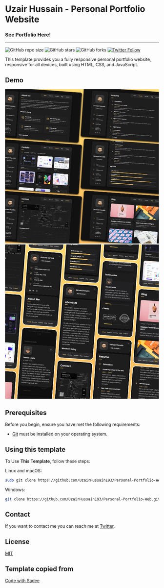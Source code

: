 # Uzair Hussain - Personal Portfolio Website

### [See Portfolio Here!](https://uzairhussain193.github.io/Personal-Portfolio-Web/)

---
![GitHub repo size](https://img.shields.io/github/repo-size/UzairHussain193/Personal-Portfolio-Web)
![GitHub stars](https://img.shields.io/github/stars/UzairHussain193/Personal-Portfolio-Web?style=social)
![GitHub forks](https://img.shields.io/github/forks/UzairHussain193/Personal-Portfolio-Web?style=social)
[![Twitter Follow](https://img.shields.io/twitter/follow/uzairhussain193_?style=social)](https://twitter.com/intent/follow?screen_name=uzairhussain193_)


This template provides you a fully responsive personal portfolio website, responsive for all devices, built using HTML, CSS, and JavaScript.

## Demo

![vCard Desktop Demo](./website-demo-image/desktop.png "Desktop Demo")
![vCard Mobile Demo](./website-demo-image/mobile.png "Mobile Demo")

## Prerequisites

Before you begin, ensure you have met the following requirements:

* [Git](https://git-scm.com/downloads "Download Git") must be installed on your operating system.

## Using this template

To Use **This Template**, follow these steps:

Linux and macOS:

```bash
sudo git clone https://github.com/UzairHussain193/Personal-Portfolio-Web.git
```

Windows:

```bash
git clone https://github.com/UzairHussain193/Personal-Portfolio-Web.git
```

## Contact

If you want to contact me you can reach me at [Twitter](https://www.twitter.com/uzairhussain193).

## License

[MIT](/LICENSE)

## Template copied from

[Code with Sadee](https://github.com/codewithsadee/vcard-personal-portfolio)
